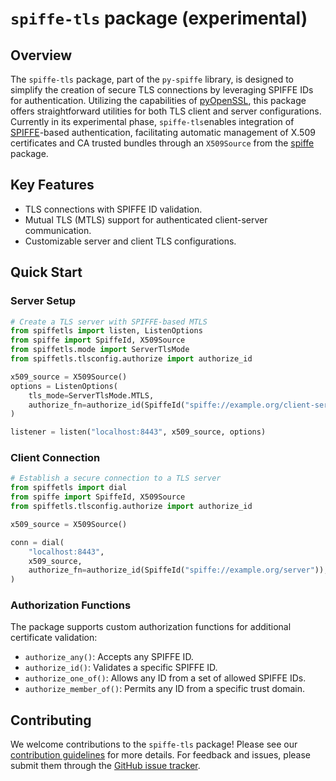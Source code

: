 # `spiffe-tls` package (experimental)

## Overview

The `spiffe-tls` package, part of the `py-spiffe` library, is designed to simplify the creation of secure TLS
connections by leveraging SPIFFE IDs for authentication. Utilizing the capabilities
of [pyOpenSSL](https://pypi.org/project/pyOpenSSL/), this package offers
straightforward utilities for both TLS client and server configurations. Currently in its experimental phase,
`spiffe-tls`enables integration of [SPIFFE](https://spiffe.io)-based authentication, facilitating automatic management
of X.509 certificates and CA trusted bundles through an `X509Source` from the [spiffe](https://pypi.org/project/spiffe/)
package.

## Key Features

- TLS connections with SPIFFE ID validation.
- Mutual TLS (MTLS) support for authenticated client-server communication.
- Customizable server and client TLS configurations.

## Quick Start

### Server Setup

```python
# Create a TLS server with SPIFFE-based MTLS
from spiffetls import listen, ListenOptions
from spiffe import SpiffeId, X509Source
from spiffetls.mode import ServerTlsMode
from spiffetls.tlsconfig.authorize import authorize_id

x509_source = X509Source()
options = ListenOptions(
    tls_mode=ServerTlsMode.MTLS,
    authorize_fn=authorize_id(SpiffeId("spiffe://example.org/client-service")),
)

listener = listen("localhost:8443", x509_source, options)
```

### Client Connection

```python
# Establish a secure connection to a TLS server
from spiffetls import dial
from spiffe import SpiffeId, X509Source
from spiffetls.tlsconfig.authorize import authorize_id

x509_source = X509Source()

conn = dial(
    "localhost:8443",
    x509_source,
    authorize_fn=authorize_id(SpiffeId("spiffe://example.org/server")),
)
```

### Authorization Functions

The package supports custom authorization functions for additional certificate validation:

- `authorize_any()`: Accepts any SPIFFE ID.
- `authorize_id()`: Validates a specific SPIFFE ID.
- `authorize_one_of()`: Allows any ID from a set of allowed SPIFFE IDs.
- `authorize_member_of()`: Permits any ID from a specific trust domain.

## Contributing

We welcome contributions to the `spiffe-tls` package! Please see
our [contribution guidelines](https://github.com/HewlettPackard/py-spiffe/blob/main/CONTRIBUTING.md) for more
details. For feedback and issues, please submit them through
the [GitHub issue tracker](https://github.com/HewlettPackard/py-spiffe/issues).
